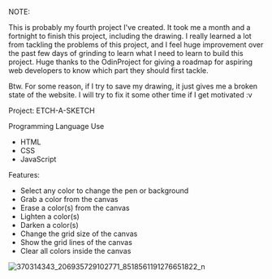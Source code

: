 NOTE:

This is probably my fourth project I've created. It took me a month and a fortnight to finish this project, including the drawing. I really learned a lot from tackling the problems of this project, and I feel huge improvement over the past few days of grinding to learn what I need to learn to build this project. Huge thanks to the OdinProject for giving a roadmap for aspiring web developers to know which part they should first tackle.

Btw. For some reason, if I try to save my drawing, it just gives me a broken state of the website. I will try to fix it some other time if I get motivated :v 

Project: ETCH-A-SKETCH

Programming Language Use
 - HTML
 - CSS
 - JavaScript

Features:
 - Select any color to change the pen or background
 - Grab a color from the canvas
 - Erase a color(s) from the canvas
 - Lighten a color(s)
 - Darken a color(s)
 - Change the grid size of the canvas
 - Show the grid lines of the canvas
 - Clear all colors inside the canvas

![370314343_206935729102771_8518561191276651822_n](https://github.com/sakayanagi011/Etch-As-Sketch/assets/123628072/627e4219-8016-4ecb-8fe0-62ee62c2ecbd)



